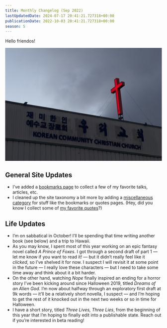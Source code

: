 ```yaml
---
title: Monthly Changelog (Sep 2022)
lastUpdatedDate: 2024-07-17 20:41:21.727318+00:00
publicationDate: 2022-10-03 20:41:21.727318+00:00
season: 5
---
```


Hello friendos!

![Korean Community Christian Church in Oakland](../../assets/newsletters/korean_community_christian_church.jpg)

## General Site Updates

- I’ve added a [bookmarks page](https://rwblickhan.org/misc/bookmarks/) to collect a few of my favorite talks, articles, etc.
- I cleaned up the site taxonomy a bit more by adding a [miscellaneous category](https://rwblickhan.org/misc/) for stuff like the bookmarks or quotes pages. (Hey, did you know I collect some of [my favorite quotes](https://rwblickhan.org/misc/quotes/)?)

## Life Updates

- I’m on sabbatical in October! I’ll be spending that time writing another book (see below) and a trip to Hawaii.
- As you may know, I spent most of this year working on an epic fantasy novel called _A Prince of Foxes_. I got through a second draft of part 1 — let me know if you want to read it! — but it didn’t really feel like it _clicked_, so I’ve shelved it for now. I suspect I will revisit it at some point in the future — I really love these characters — but I need to take some time away and think about it a bit harder.
- On the other hand, watching _Nope_ finally inspired an ending for a horror story I’ve been kicking around since Halloween 2019, titled _Dreams of an Alien God_. I’m now about halfway through an exploratory first draft at 9k words — it’ll be a relatively short novella, I suspect — and I’m hoping to get the rest of it knocked out in the next two weeks or so in time for Halloween.
- I have a short story, titled _Three Lives, Three Lies_, from the beginning of this year that I’m hoping to finally edit into a publishable state. Reach out if you’re interested in beta reading!